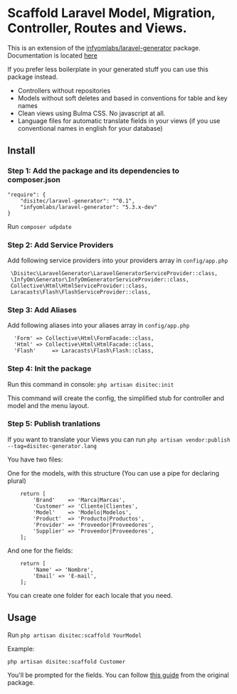 # Scaffold Laravel Model, Migration, Controller, Routes and Views.

This is an extension of the [infyomlabs/laravel-generator](https://github.com/InfyOmLabs/laravel-generator) package. Documentation is located [here](http://labs.infyom.com/laravelgenerator)

If you prefer less boilerplate in your generated stuff you can use this package instead.

* Controllers without repositories
* Models without soft deletes and based in conventions for table and key names
* Clean views using Bulma CSS. No javascript at all.
* Language files for automatic translate fields in your views (if you use conventional names in english for your database)

## Install

### Step 1: Add the package and its dependencies to composer.json

```
"require": {
    "disitec/laravel-generator": "^0.1",
    "infyomlabs/laravel-generator": "5.3.x-dev"
}
 ```
Run `composer udpdate`

### Step 2: Add Service Providers

Add following service providers into your providers array in `config/app.php`

```
 \Disitec\LaravelGenerator\LaravelGeneratorServiceProvider::class,
 \InfyOm\Generator\InfyOmGeneratorServiceProvider::class,
 Collective\Html\HtmlServiceProvider::class,
 Laracasts\Flash\FlashServiceProvider::class,
```

### Step 3: Add Aliases

 Add following aliases into your aliases array in `config/app.php`

```
  'Form' => Collective\Html\FormFacade::class,
  'Html' => Collective\Html\HtmlFacade::class,
  'Flash'     => Laracasts\Flash\Flash::class,
```

### Step 4: Init the package

   Run this command in console: `php artisan disitec:init`

  This command will create the config, the simplified stub for controller and model and the menu layout.

### Step 5: Publish tranlations

   If you want to translate your Views you can run `php artisan vendor:publish --tag=disitec-generator.lang`

You have two files:

One for the models, with this structure (You can use a pipe for declaring plural)

```
    return [
        'Brand'    => 'Marca|Marcas',
        'Customer' => 'Cliente|Clientes',
        'Model'    => 'Modelo|Modelos',
        'Product'  => 'Producto|Productos',
        'Provider' => 'Proveedor|Proveedores',
        'Supplier' => 'Proveedor|Proveedores',
    ];
```

And one for the fields:

```
    return [
        'Name' => 'Nombre',
        'Email' => 'E-mail',
    ];
```

You can create one folder for each locale that you need.

## Usage

Run `php artisan disitec:scaffold YourModel`

Example:

`php artisan disitec:scaffold Customer`

You'll be prompted for the fields. You can follow [this guide](http://labs.infyom.com/laravelgenerator/docs/5.3/getting-started#field-inputs) from the original package.